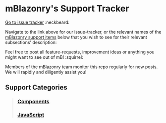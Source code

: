 # mBlazonry's Support Tracker #
[Go to issue tracker](/../../issues)  :neckbeard:

Navigate to the link above for our issue-tracker, or the relevant names of the [mBlazonry support items](#support-categories) below that you wish to see for their relevant subsections' description: 

Feel free to post all feature-requests, improvement ideas or anything you might want to see out of mB! :squirrel:

Members of the mBlazonry team monitor this repo regularly for new posts. 
We will rapidly and diligently assist you!

## Support Categories  ##

> ### [Components](Components) ###
> ### [JavaScript](JavaScript) ###







